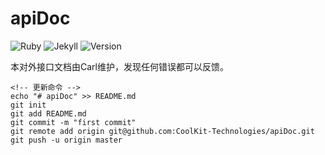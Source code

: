 # apiDoc

![Ruby](https://img.shields.io/badge/Ruby-2.6.3-blue.svg)
![Jekyll](https://img.shields.io/badge/Jekyll-3.8.5-green.svg)
![Version](https://img.shields.io/badge/Version-2019.11.03-orange.svg)

本对外接口文档由Carl维护，发现任何错误都可以反馈。

```
<!-- 更新命令 -->
echo "# apiDoc" >> README.md  
git init  
git add README.md  
git commit -m "first commit"  
git remote add origin git@github.com:CoolKit-Technologies/apiDoc.git  
git push -u origin master  
```